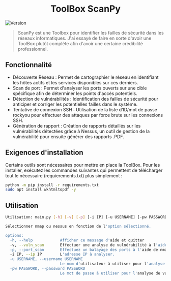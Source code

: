 <h1 align="center">ToolBox ScanPy</h1>
<p>
  <img alt="Version" src="https://img.shields.io/badge/version-0.1-blue.svg?cacheSeconds=2592000" />
</p>

> ScanPy est une Toolbox pour identifier les failles de sécurité dans les réseaux informatiques. J'ai essayé de faire en sorte d'avoir une ToolBox plutôt complète afin d'avoir une certaine crédibilité professionnel.


## Fonctionnalité 
 - Découverte Réseau : Permet de cartographier le réseau en identifiant les hôtes actifs et les services disponibles sur ces derniers.
 - Scan de port : Permet d'analyser les ports ouverts sur une cible spécifique afin de déterminer les points d'accès potentiels.
 - Détection de vulnérabilités : Identification des failles de sécurité pour anticiper et corriger les potentielles failles dans le système.
 - Tentative de connexion SSH : Utilisation de la liste d’ID/mot de passe rockyou pour effectuer des attaques par force brute sur les connexions SSH.
 - Génération de rapport : Création de rapports détaillés sur les vulnérabilités détectées grâce à Nessus, un outil de gestion de la vulnérabilité pour ensuite générer des rapports .PDF.



## Exigences d'installation

Certains outils sont nécessaires pour mettre en place la ToolBox. Pour les installer, exécutez les commandes suivantes qui permettent de télécharger tout le nécessaire (requierements.txt) plus simplement  :

```sh
python -m pip install -r requirements.txt
sudo apt install wkhtmltopdf -y
```

## Utilisation

```sh
Utilisation: main.py [-h] [-v] [-p] [-i IP] [-u USERNAME] [-pw PASSWORD]

Sélectionner nmap ou nessus en fonction de l'option sélectionné.

options:
  -h, --help            Afficher ce message d'aide et quitter
  -v, --vuln_scan       Effectuer une analyse de vulnérabilité à l'aide de Nessus
  -p, --port_scan       Effectuez un balayage des ports à l'aide de nmap.
  -i IP, --ip IP        L'adresse IP à analyser.
  -u USERNAME, --username USERNAME
                        Le nom d'utilisateur à utiliser pour l'analyse de vulnérabilité.
  -pw PASSWORD, --password PASSWORD
                        Le mot de passe à utiliser pour l'analyse de vulnérabilité.
```




